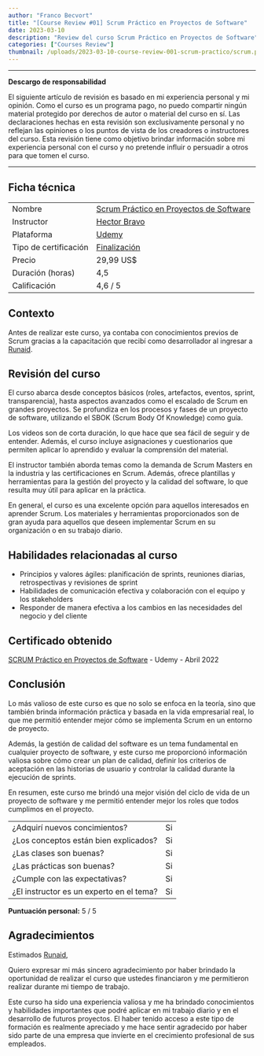 ```yaml
---
author: "Franco Becvort"
title: "[Course Review #01] Scrum Práctico en Proyectos de Software"
date: 2023-03-10
description: "Review del curso Scrum Práctico en Proyectos de Software"
categories: ["Courses Review"]
thumbnail: /uploads/2023-03-10-course-review-001-scrum-practico/scrum.png
---
```


---

**Descargo de responsabilidad**

El siguiente artículo de revisión es basado en mi experiencia personal y mi opinión. Como el curso es un programa pago, no puedo compartir ningún material protegido por derechos de autor o material del curso en sí. Las declaraciones hechas en esta revisión son exclusivamente personal y no reflejan las opiniones o los puntos de vista de los creadores o instructores del curso. Esta revisión tiene como objetivo brindar información sobre mi experiencia personal con el curso y no pretende influir o persuadir a otros para que tomen el curso.

---

## Ficha técnica

|                       |                                                                                                                                                                                                                    |
| --------------------- | ------------------------------------------------------------------------------------------------------------------------------------------------------------------------------------------------------------------ |
| Nombre                | [Scrum Práctico en Proyectos de Software](https://www.udemy.com/course/scrum-practico/)                                                                                                                            |
| Instructor            | [Hector Bravo](https://www.linkedin.com/in/hgbravo/?locale=en_US)                                                                                                                                                  |
| Plataforma            | [Udemy](https://www.udemy.com/)                                                                                                                                                                                    |
| Tipo de certificación | [Finalización](https://support.udemy.com/hc/es/sections/360011037194-Certificados-de-finalizaci%C3%B3n#:~:text=Los%20certificados%20de%20finalizaci%C3%B3n%20sirven,certificados%20no%20tienen%20validez%20legal.) |
| Precio                | 29,99 US$                                                                                                                                                                                                          |
| Duración \(horas\)    | 4,5                                                                                                                                                                                                                |
| Calificación          | 4,6 / 5                                                                                                                                                                                                            |

## Contexto

Antes de realizar este curso, ya contaba con conocimientos previos de Scrum gracias a la capacitación que recibí como desarrollador al ingresar a [Runaid](https://www.runaid.com.ar/index.php?languaje=es).

## Revisión del curso

El curso abarca desde conceptos básicos \(roles, artefactos, eventos, sprint, transparencia\), hasta aspectos avanzados como el escalado de Scrum en grandes proyectos. Se profundiza en los procesos y fases de un proyecto de software, utilizando el SBOK \(Scrum Body Of Knowledge\) como guía.

Los videos son de corta duración, lo que hace que sea fácil de seguir y de entender. Además, el curso incluye asignaciones y cuestionarios que permiten aplicar lo aprendido y evaluar la comprensión del material.

El instructor también aborda temas como la demanda de Scrum Masters en la industria y las certificaciones en Scrum. Además, ofrece plantillas y herramientas para la gestión del proyecto y la calidad del software, lo que resulta muy útil para aplicar en la práctica.

En general, el curso es una excelente opción para aquellos interesados en aprender Scrum. Los materiales y herramientas proporcionados son de gran ayuda para aquellos que deseen implementar Scrum en su organización o en su trabajo diario.

## Habilidades relacionadas al curso

- Principios y valores ágiles: planificación de sprints, reuniones diarias, retrospectivas y revisiones de sprint
- Habilidades de comunicación efectiva y colaboración con el equipo y los stakeholders
- Responder de manera efectiva a los cambios en las necesidades del negocio y del cliente

## Certificado obtenido

[SCRUM Práctico en Proyectos de Software](https://udemy-certificate.s3.amazonaws.com/pdf/UC-f3e555f6-20e5-4ad9-a4a1-fcd6982930f1.pdf) - Udemy - Abril 2022

## Conclusión

Lo más valioso de este curso es que no solo se enfoca en la teoría, sino que también brinda información práctica y basada en la vida empresarial real, lo que me permitió entender mejor cómo se implementa Scrum en un entorno de proyecto.

Además, la gestión de calidad del software es un tema fundamental en cualquier proyecto de software, y este curso me proporcionó información valiosa sobre cómo crear un plan de calidad, definir los criterios de aceptación en las historias de usuario y controlar la calidad durante la ejecución de sprints.

En resumen, este curso me brindó una mejor visión del ciclo de vida de un proyecto de software y me permitió entender mejor los roles que todos cumplimos en el proyecto.

|                                          |     |
| ---------------------------------------- | --- |
| ¿Adquirí nuevos concimientos?            | Si  |
| ¿Los conceptos están bien explicados?    | Si  |
| ¿Las clases son buenas?                  | Si  |
| ¿Las prácticas son buenas?               | Si  |
| ¿Cumple con las expectativas?            | Si  |
| ¿El instructor es un experto en el tema? | Si  |

**Puntuación personal:** 5 / 5

## Agradecimientos

Estimados [Runaid](https://www.runaid.com.ar/index.php?languaje=es),

Quiero expresar mi más sincero agradecimiento por haber brindado la oportunidad de realizar el curso que ustedes financiaron y me permitieron realizar durante mi tiempo de trabajo.

Este curso ha sido una experiencia valiosa y me ha brindado conocimientos y habilidades importantes que podré aplicar en mi trabajo diario y en el desarrollo de futuros proyectos. El haber tenido acceso a este tipo de formación es realmente apreciado y me hace sentir agradecido por haber sido parte de una empresa que invierte en el crecimiento profesional de sus empleados.
